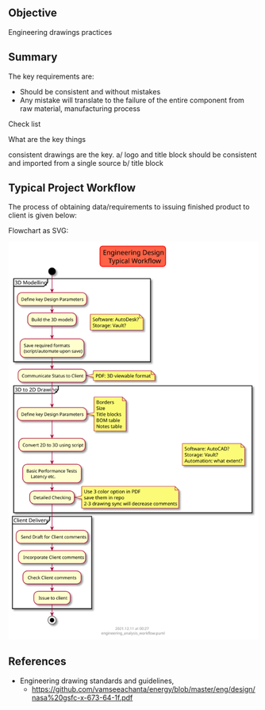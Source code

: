 
## Objective

Engineering drawings practices

## Summary

The key requirements are:
- Should be consistent and without mistakes
- Any mistake will translate to the failure of the entire component from raw material, manufacturing process


Check list

What are the key things


consistent drawings are the key.
a/ logo and title block should be consistent and imported from a single source
b/ title block 

## Typical Project Workflow

The process of obtaining data/requirements to issuing finished product to client is given below:

Flowchart as SVG:

<img src="https://github.com/vamseeachanta/energy/blob/986a68f347179a90959edbe912033a181a3f44b4/out/tools/puml/engineering_design_workflow.svg?sanitize=true">



## References

- Engineering drawing standards and guidelines, 
     - https://github.com/vamseeachanta/energy/blob/master/eng/design/nasa%20gsfc-x-673-64-1f.pdf

